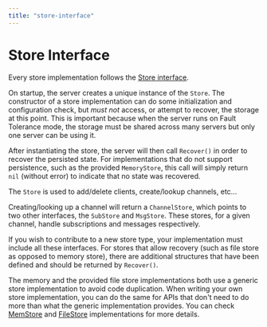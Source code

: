 ```yaml
---
title: "store-interface"
---
```

# Store Interface

Every store implementation follows the [Store interface](https://github.com/nats-io/nats-streaming-server/blob/master/stores/store.go).

On startup, the server creates a unique instance of the `Store`. The constructor of a store implementation can do some initialization and configuration check, but _must not_ access, or attempt to recover, the storage at this point. This is important because when the server runs on Fault Tolerance mode, the storage must be shared across many servers but only one server can be using it.

After instantiating the store, the server will then call `Recover()` in order to recover the persisted state. For implementations that do not support persistence, such as the provided `MemoryStore`, this call will simply return `nil` \(without error\) to indicate that no state was recovered.

The `Store` is used to add/delete clients, create/lookup channels, etc...

Creating/looking up a channel will return a `ChannelStore`, which points to two other interfaces, the `SubStore` and `MsgStore`. These stores, for a given channel, handle subscriptions and messages respectively.

If you wish to contribute to a new store type, your implementation must include all these interfaces. For stores that allow recovery \(such as file store as opposed to memory store\), there are additional structures that have been defined and should be returned by `Recover()`.

The memory and the provided file store implementations both use a generic store implementation to avoid code duplication. When writing your own store implementation, you can do the same for APIs that don't need to do more than what the generic implementation provides. You can check [MemStore](https://github.com/nats-io/nats-streaming-server/blob/master/stores/memstore.go) and [FileStore](https://github.com/nats-io/nats-streaming-server/blob/master/stores/filestore.go) implementations for more details.


